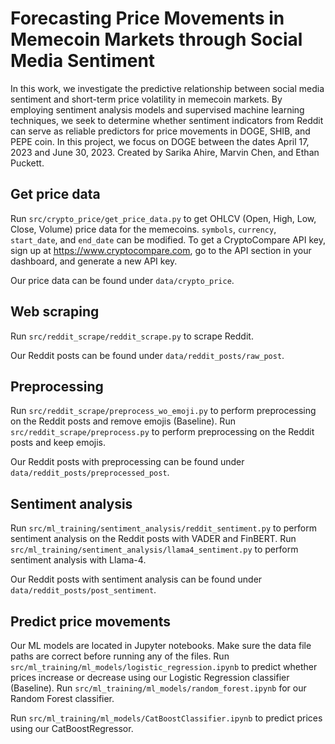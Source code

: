 # Forecasting Price Movements in Memecoin Markets through Social Media Sentiment

In this work, we investigate the predictive relationship between social media sentiment and short-term price volatility in memecoin markets. By employing sentiment analysis models and supervised machine learning techniques, we seek to determine whether sentiment indicators from Reddit can serve as reliable predictors for price movements in DOGE, SHIB, and PEPE coin. In this project, we focus on DOGE between the dates April 17, 2023 and June 30, 2023. Created by Sarika Ahire, Marvin Chen, and Ethan Puckett.

## Get price data
Run `src/crypto_price/get_price_data.py` to get OHLCV (Open, High, Low, Close, Volume) price data for the memecoins. `symbols`, `currency`, `start_date`, and `end_date` can be modified. To get a CryptoCompare API key, sign up at https://www.cryptocompare.com, go to the API section in your dashboard, and generate a new API key.

Our price data can be found under `data/crypto_price`.

## Web scraping
Run `src/reddit_scrape/reddit_scrape.py` to scrape Reddit.

Our Reddit posts can be found under `data/reddit_posts/raw_post`.

## Preprocessing
Run `src/reddit_scrape/preprocess_wo_emoji.py` to perform preprocessing on the Reddit posts and remove emojis (Baseline). Run `src/reddit_scrape/preprocess.py` to perform preprocessing on the Reddit posts and keep emojis.

Our Reddit posts with preprocessing can be found under `data/reddit_posts/preprocessed_post`.

## Sentiment analysis
Run `src/ml_training/sentiment_analysis/reddit_sentiment.py` to perform sentiment analysis on the Reddit posts with VADER and FinBERT. Run `src/ml_training/sentiment_analysis/llama4_sentiment.py` to perform sentiment analysis with Llama-4.

Our Reddit posts with sentiment analysis can be found under `data/reddit_posts/post_sentiment`.

## Predict price movements
Our ML models are located in Jupyter notebooks. Make sure the data file paths are correct before running any of the files. 
Run `src/ml_training/ml_models/logistic_regression.ipynb` to predict whether prices increase or decrease using our Logistic Regression classifier (Baseline). Run `src/ml_training/ml_models/random_forest.ipynb` for our Random Forest classifier.

Run `src/ml_training/ml_models/CatBoostClassifier.ipynb` to predict prices using our CatBoostRegressor.
